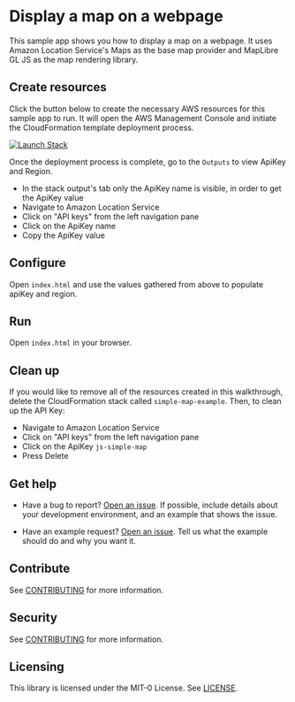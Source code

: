 # Display a map on a webpage

This sample app shows you how to display a map on a webpage. It uses Amazon Location Service's Maps as the base map provider and MapLibre GL JS as the map rendering library.

## Create resources

Click the button below to create the necessary AWS resources for this sample app to run. It will open the AWS Management Console and initiate the CloudFormation template deployment process.

<!-- TODO: templateUrl needs to be updated with the correct template -->

[![Launch Stack](https://amazon-location-cloudformation-templates.s3.us-west-2.amazonaws.com/cfn-launch-stack-button.svg)](https://console.aws.amazon.com/cloudformation/home?#/stacks/quickcreate?stackName=simple-map-example&templateURL=https://amazon-location-cloudformation-templates.s3.us-west-2.amazonaws.com/samples/web-js-simple-map/template.yml)

Once the deployment process is complete, go to the `Outputs` to view ApiKey and Region.

- In the stack output's tab only the ApiKey name is visible, in order to get the ApiKey value
- Navigate to Amazon Location Service
- Click on "API keys" from the left navigation pane
- Click on the ApiKey name
- Copy the ApiKey value

## Configure

Open `index.html` and use the values gathered from above to populate apiKey and region.

## Run

Open `index.html` in your browser.

## Clean up

If you would like to remove all of the resources created in this walkthrough,
delete the CloudFormation stack called `simple-map-example`. Then, to clean up the API Key:

- Navigate to Amazon Location Service
- Click on "API keys" from the left navigation pane
- Click on the ApiKey `js-simple-map`
- Press Delete

## Get help

- Have a bug to report? [Open an issue](https://github.com/aws-geospatial/amazon-location-samples-js/issues/new). If possible, include details about your development environment, and an example that shows the issue.

- Have an example request? [Open an issue](https://github.com/aws-geospatial/amazon-location-samples-js/issues/new). Tell us what the example should do and why you want it.

## Contribute

See [CONTRIBUTING](../CONTRIBUTING.md) for more information.

## Security

See [CONTRIBUTING](../CONTRIBUTING.md#security-issue-notifications) for more information.

## Licensing

This library is licensed under the MIT-0 License. See [LICENSE](../LICENSE).
